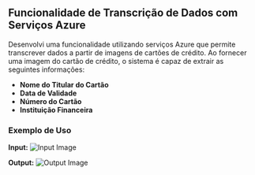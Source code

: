 ## Funcionalidade de Transcrição de Dados com Serviços Azure

Desenvolvi uma funcionalidade utilizando serviços Azure que permite transcrever dados a partir de imagens de cartões de crédito. Ao fornecer uma imagem do cartão de crédito, o sistema é capaz de extrair as seguintes informações:

- **Nome do Titular do Cartão**
- **Data de Validade**
- **Número do Cartão**
- **Instituição Financeira**

### Exemplo de Uso

**Input:**
![Input Image](path/para/sua/imagem_input.png)

**Output:**
![Output Image](path/para/sua/imagem_output.png)
